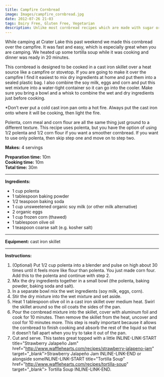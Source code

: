 ```yaml
---
title: Campfire Cornbread
image: Images/campfire_cornbread.jpg
date: 2012-07-26 21-03
tags: Dairy Free, Gluten Free, Vegetarian
description: Unlike most cornbread recipes which are made with sugar or honey, this recipe is sweetened with corn. It’s also gluten free and dairy free!
---
```

While camping at Crater Lake this past weekend we made this cornbread over the campfire. It was fast and easy, which is especially great when you are camping. We heated up some tortilla soup while it was cooking and dinner was ready in 20 minutes.

This cornbread is designed to be cooked in a cast iron skillet over a heat source like a campfire or stovetop. If you are going to make it over the campfire I find it easiest to mix dry ingredients at home and put them into a sealed plastic bag. I also combine the soy milk, eggs and corn and put this wet mixture into a water-tight container so it can go into the cooler. Make sure you bring a bowl and a whisk to combine the wet and dry ingredients just before cooking.

*Don’t ever put a cold cast iron pan onto a hot fire.  Always put the cast iron onto where it will be cooking, then light the fire.

Polenta, corn meal and corn flour are all the same thing just ground to a different texture. This recipe uses polenta, but you have the option of using 1/2 polenta and 1/2 corn flour if you want a smoother cornbread. If you want to use only polenta, then skip step one and move on to step two.

**Makes:** 4 servings

**Preparation time:** 10m  
**Cooking time:** 10m  
**Total time:** 30m

---

**Ingredients:**

- 1  cup polenta
- 1  tablespoon baking powder
- 1/2 teaspoon baking soda
- 1 cup unsweetened organic soy milk (or other milk alternative)
- 2 organic eggs
- 1  cup frozen corn (thawed)
- 1 tablespoon olive oil
- 1 teaspoon coarse salt (e.g. kosher salt)


---

**Equipment:** cast iron skillet

---

**Instructions:**

1. (Optional) Put 1/2 cup polenta into a blender and pulse on high about 30 times until it feels more like flour than polenta. You just made corn four.  Add this to the polenta and continue with step 2.
1. Mix the dry ingredients together in a small bowl (the polenta, baking powder, baking soda and salt).
1. In a separate bowl mix the wet ingredients (soy milk, eggs, corn). 
1. Stir the dry mixture into the wet mixture and set aside.
1. Heat 1 tablespoon olive oil in a cast iron skillet over medium heat. Swirl the skillet around so the oil coats the sides of the pan.
1. Pour the cornbread mixture into the skillet, cover with aluminum foil and cook for 10 minutes. Then remove the skillet from the heat, uncover and cool for 10 minutes more. This step is really important because it allows the cornbread to finish cooking and absorb the rest of the liquid so that it doesn’t fall apart when you try to take it out of the pan.
1. Cut and serve. This tastes great topped with a little INLINE-LINK-START title="Strawberry Jalapeño Jam" href="http://www.wafflehearts.com/recipes/strawberry-jalapeno-jam" target="_blank">Strawberry Jalapeño Jam INLINE-LINK-END or alongside someINLINE-LINK-START title="Tortilla Soup" href="http://www.wafflehearts.com/recipes/tortilla-soup" target="_blank"> Tortilla Soup INLINE-LINK-END. 


